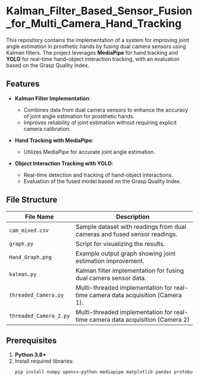 # Kalman_Filter_Based_Sensor_Fusion_for_Multi_Camera_Hand_Tracking

This repository contains the implementation of a system for improving joint angle estimation in prosthetic hands by fusing dual camera sensors using Kalman filters. The project leverages **MediaPipe** for hand tracking and **YOLO** for real-time hand-object interaction tracking, with an evaluation based on the Grasp Quality Index.

## Features
- **Kalman Filter Implementation**: 
  - Combines data from dual camera sensors to enhance the accuracy of joint angle estimation for prosthetic hands.
  - Improves reliability of joint estimation without requiring explicit camera calibration.

- **Hand Tracking with MediaPipe**: 
  - Utilizes MediaPipe for accurate joint angle estimation.

- **Object Interaction Tracking with YOLO**:
  - Real-time detection and tracking of hand-object interactions.
  - Evaluation of the fused model based on the Grasp Quality Index.

## File Structure

| File Name               | Description                                                                 |
|-------------------------|-----------------------------------------------------------------------------|
| `cam_mixed.csv`         | Sample dataset with readings from dual cameras and fused sensor readings.   |
| `graph.py`              | Script for visualizing the results.                                        |
| `Hand_Graph.png`        | Example output graph showing joint estimation improvement.                 |
| `kalman.py`             | Kalman filter implementation for fusing dual camera sensor data.          |
| `threaded_Camera.py`    | Multi-threaded implementation for real-time camera data acquisition (Camera 1).       |
| `threaded_Camera_2.py`  | Multi-threaded implementation for real-time camera data acquisition (Camera 2)               |

## Prerequisites

1. **Python 3.8+**
2. Install required libraries:
   ```bash
   pip install numpy opencv-python mediapipe matplotlib pandas protobuf
